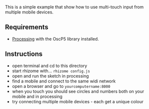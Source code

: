 This is a simple example that show how to use multi-touch input from multiple mobile devices.

Requirements
--------------

* [Processing](http://processing.org) with the OscP5 library installed.

Instructions
--------------

- open terminal and cd to this directory
- start rhizome with... `rhizome config.js`
- open and run the sketch in processing
- find a mobile and connect to the same widi network
- open a browser and go to `yourcomputername:8000`
- when you touch you should see circles and numbers both on your mobile and in processing
- try connecting multiple mobile devices - each get a unique colour
